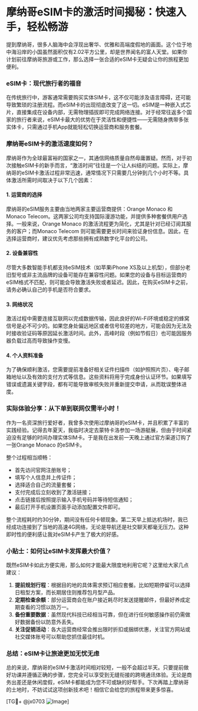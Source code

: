 # 摩纳哥eSIM卡的激活时间揭秘：快速入手，轻松畅游

提到摩纳哥，很多人脑海中会浮现出奢华、优雅和高端度假地的画面。这个位于地中海沿岸的小国虽然面积仅有2.02平方公里，却是世界闻名的富人天堂。如果你计划前往摩纳哥旅游或工作，那么选择一张合适的eSIM卡无疑会让你的旅程更加便利。

### eSIM卡：现代旅行者的福音

在传统旅行中，游客通常需要购买实体SIM卡，这不仅可能涉及语言障碍，还可能导致繁琐的注册流程。而eSIM卡的出现彻底改变了这一切。eSIM是一种嵌入式芯片，直接集成在设备内部，无需物理插拔即可完成网络连接。对于经常往返多个国家的旅行者来说，eSIM卡最大的优势在于灵活性和便捷性——无需随身携带多张实体卡，只需通过手机App就能轻松切换运营商和服务套餐。

### 摩纳哥eSIM卡的激活速度如何？

摩纳哥作为全球最富裕的国家之一，其通信网络质量自然毋庸置疑。然而，对于初次接触eSIM卡的新手而言，“激活时间”往往是一个让人纠结的问题。实际上，摩纳哥的eSIM卡激活过程非常迅速，通常情况下只需要几分钟到几个小时不等。具体激活所需时间取决于以下几个因素：

#### 1. **运营商的选择**
摩纳哥的eSIM服务主要由当地两家主要运营商提供：Orange Monaco 和 Monaco Telecom。这两家公司均支持国际漫游功能，并提供多种套餐供用户选择。一般来说，Orange Monaco 的激活流程更为简化，尤其是针对已经订阅其服务的客户；而Monaco Telecom 则可能需要更长时间来验证身份信息。因此，在选择运营商时，建议优先考虑那些拥有成熟数字化平台的公司。

#### 2. **设备兼容性**
尽管大多数智能手机都支持eSIM技术（如苹果iPhone XS及以上机型），但部分老旧型号或非主流品牌的设备可能存在兼容性问题。如果您的设备与目标运营商的eSIM格式不匹配，则可能会导致激活失败或者延迟。因此，在购买eSIM卡之前，请务必确认自己的手机是否符合要求。

#### 3. **网络状况**
激活过程中需要连接互联网以完成数据传输，因此良好的Wi-Fi环境或稳定的蜂窝信号是必不可少的。如果您身处偏远地区或者信号较差的地方，可能会因为无法及时接收验证码等原因延长激活时间。此外，高峰时段（例如节假日）也可能因服务器负载过高而导致操作变慢。

#### 4. **个人资料准备**
为了确保顺利激活，您需要提前准备好相关证件扫描件（如护照照片页）、电子邮箱地址以及有效的支付方式等信息。这些资料将用于完成身份认证环节。如果填写错误或遗漏关键字段，都有可能导致审核失败并重新提交申请，从而耽误整体进度。

### 实际体验分享：从下单到联网仅需半小时！

作为一名资深旅行爱好者，我曾多次使用过摩纳哥的eSIM卡，并且积累了丰富的实践经验。记得去年夏天，我临时决定去蒙特卡洛参加一场游艇展，但由于时间紧迫没有足够的时间办理实体SIM卡。于是我在出发前一天晚上通过官方渠道订购了一张Orange Monaco 的eSIM卡。

整个过程相当顺畅：
- 首先访问官网注册账号；
- 填写个人信息并上传证件；
- 选择适合自己的流量套餐；
- 支付完成后立刻收到了激活链接；
- 点击链接后按照提示输入手机号码并等待短信通知；
- 最后打开手机设置页面手动添加配置文件即可。

整个流程耗时约30分钟，期间没有任何卡顿现象。第二天早上抵达机场时，我已经成功连接到了当地的高速4G网络，无论是导航还是社交聊天都毫无压力。这种即时性的便利感让我对eSIM卡产生了极大的好感。

### 小贴士：如何让eSIM卡发挥最大价值？

既然eSIM卡如此方便实用，那么如何才能最大限度地利用它呢？这里给大家几点建议：

1. **提前规划行程**：根据目的地的具体需求预订相应套餐。比如短期停留可以选择日租型方案，而长期居住则推荐包月型产品。
2. **定期检查余额**：部分运营商会在账户接近耗尽时发送提醒邮件，但最好养成定期查看的习惯以防万一。
3. **备份重要数据**：虽然现代科技已经相当可靠，但在进行任何敏感操作前仍需做好数据备份以防意外丢失。
4. **关注促销活动**：各大运营商经常会推出限时折扣或捆绑优惠，关注官方网站或社交媒体账号可以帮助您抓住最佳时机。

### 总结：eSIM卡让旅途更加无忧无虑

总的来说，摩纳哥的eSIM卡激活时间相对较短，一般不会超过半天。只要提前做好功课并遵循正确的步骤，您完全可以享受到无缝衔接的跨境通讯体验。无论是商务出差还是休闲度假，eSIM卡都能成为您不可或缺的好帮手。下次再踏上摩纳哥的土地时，不妨试试这项创新技术吧！相信它会给您的旅程带来更多惊喜。

[TG💪+ @jx0703 ![Image](https://github.com/user-attachments/assets/dbca1d08-cadb-493c-b0ec-ad6f7a83f270)]